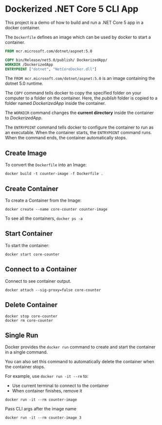 # Dockerized .NET Core 5 CLI App

This project is a demo of how to build and run a .NET Core 5 app in a docker container.

The `Dockerfile` defines an image which can be used by docker to start a container.

```Dockerfile
FROM mcr.microsoft.com/dotnet/aspnet:5.0

COPY bin/Release/net5.0/publish/ DockerizedApp/
WORKDIR /DockerizedApp
ENTRYPOINT ["dotnet", "NetCoreDocker.dll"]
```

The `FROM mcr.microsoft.com/dotnet/aspnet:5.0` is an image containing the dotnet 5.0 runtime.

The `COPY` command tells docker to copy the specified folder on your computer to a folder on the container.
Here, the _publish_ folder is copied to a folder named _DockerizedApp_ inside the container.

The `WORKDIR` command changes the **current directory** inside the container to _DockerizedApp_.

The `ENTRYPOINT` command tells docker to configure the container to run as an executable.
When the container starts, the `ENTRYPOINT` command runs. When the command ends, the container
automatically stops.

## Create Image

To convert the `Dockerfile` into an Image:

```
docker build -t counter-image -f Dockerfile .
```

## Create Container

To create a Container from the Image:

```
docker create --name core-counter counter-image
```

To see all the containers, `docker ps -a`


## Start Container 

To start the container:

```
docker start core-counter
```

## Connect to a Container

Connect to see container output.

```
docker attach --sig-proxy=false core-counter
```

## Delete Container

```
docker stop core-counter
docker rm core-counter
```

## Single Run

Docker provides the `docker run` command to create and start the container in a single command.

You can also set this command to automatically delete the container when the container stops. 

For example, use `docker run -it --rm` to:

- Use current terminal to connect to the container
- When container finishes, remove it

```
docker run -it --rm counter-image
```

Pass CLI args after the image name
```
docker run -it --rm counter-image 3
```
